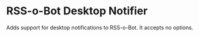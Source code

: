 # RSS-o-Bot Desktop Notifier

Adds support for desktop notifications to RSS-o-Bot. It accepts no options.


